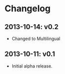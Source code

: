 # Changelog

## 2013-10-14: v0.2
* Changed to Multilingual

## 2013-10-11: v0.1
* Initial alpha release.